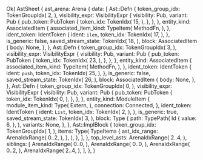 Ok(
    AstSheet {
        ast_arena: Arena {
            data: [
                Ast::Defn {
                    token_group_idx: TokenGroupIdx(
                        2,
                    ),
                    visibility_expr: VisibilityExpr {
                        visibility: Pub,
                        variant: Pub {
                            pub_token: PubToken {
                                token_idx: TokenIdx(
                                    15,
                                ),
                            },
                        },
                    },
                    entity_kind: AssociatedItem {
                        associated_item_kind: TypeItem(
                            MethodFn,
                        ),
                    },
                    ident_token: IdentToken {
                        ident: `ilen`,
                        token_idx: TokenIdx(
                            17,
                        ),
                    },
                    is_generic: false,
                    saved_stream_state: TokenIdx(
                        18,
                    ),
                    block: AssociatedItem {
                        body: None,
                    },
                },
                Ast::Defn {
                    token_group_idx: TokenGroupIdx(
                        3,
                    ),
                    visibility_expr: VisibilityExpr {
                        visibility: Pub,
                        variant: Pub {
                            pub_token: PubToken {
                                token_idx: TokenIdx(
                                    23,
                                ),
                            },
                        },
                    },
                    entity_kind: AssociatedItem {
                        associated_item_kind: TypeItem(
                            MethodFn,
                        ),
                    },
                    ident_token: IdentToken {
                        ident: `push`,
                        token_idx: TokenIdx(
                            25,
                        ),
                    },
                    is_generic: false,
                    saved_stream_state: TokenIdx(
                        26,
                    ),
                    block: AssociatedItem {
                        body: None,
                    },
                },
                Ast::Defn {
                    token_group_idx: TokenGroupIdx(
                        0,
                    ),
                    visibility_expr: VisibilityExpr {
                        visibility: Pub,
                        variant: Pub {
                            pub_token: PubToken {
                                token_idx: TokenIdx(
                                    0,
                                ),
                            },
                        },
                    },
                    entity_kind: ModuleItem {
                        module_item_kind: Type(
                            Extern,
                        ),
                        connection: Connected,
                    },
                    ident_token: IdentToken {
                        ident: `List`,
                        token_idx: TokenIdx(
                            2,
                        ),
                    },
                    is_generic: true,
                    saved_stream_state: TokenIdx(
                        3,
                    ),
                    block: Type {
                        path: TypePath(
                            Id {
                                value: 6,
                            },
                        ),
                        variants: None,
                    },
                },
                Ast::ImplBlock {
                    token_group_idx: TokenGroupIdx(
                        1,
                    ),
                    items: Type(
                        TypeItems {
                            ast_idx_range: ArenaIdxRange(
                                0..2,
                            ),
                        },
                    ),
                },
            ],
        },
        top_level_asts: ArenaIdxRange(
            2..4,
        ),
        siblings: [
            ArenaIdxRange(
                0..0,
            ),
            ArenaIdxRange(
                0..0,
            ),
            ArenaIdxRange(
                0..2,
            ),
            ArenaIdxRange(
                2..4,
            ),
        ],
    },
)